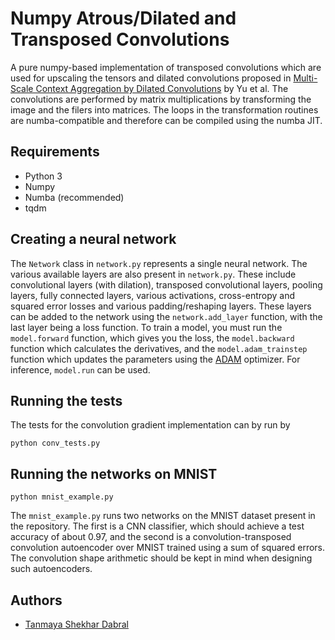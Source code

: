 # Numpy Atrous/Dilated and Transposed Convolutions

A pure numpy-based implementation of transposed convolutions which are used for upscaling the tensors and dilated convolutions proposed in [Multi-Scale Context Aggregation by Dilated Convolutions](https://arxiv.org/abs/1511.07122) by Yu et al. The convolutions are performed by matrix multiplications by transforming the image and the filers into matrices. The loops in the transformation routines are numba-compatible and therefore can be compiled using the numba JIT.

## Requirements
- Python 3
- Numpy
- Numba (recommended)
- tqdm

## Creating a neural network

The `Network` class in `network.py` represents a single neural network. The various available layers are also present in `network.py`. These include convolutional layers (with dilation), transposed convolutional layers, pooling layers, fully connected layers, various activations, cross-entropy and squared error losses and various padding/reshaping layers. These layers can be added to the network using the `network.add_layer` function, with the last layer being a loss function. To train a model, you must run the `model.forward` function, which gives you the loss, the `model.backward` function which calculates the derivatives, and the `model.adam_trainstep` function which updates the parameters using the [ADAM](https://arxiv.org/abs/1412.6980) optimizer. For inference, `model.run` can be used.

## Running the tests

The tests for the convolution gradient implementation can by run by

    python conv_tests.py

## Running the networks on MNIST

    python mnist_example.py

The `mnist_example.py` runs two networks on the MNIST dataset present in the repository. The first is a CNN classifier, which should achieve a test accuracy of about 0.97, and the second is a convolution-transposed convolution autoencoder over MNIST trained using a sum of squared errors. The convolution shape arithmetic should be kept in mind when designing such autoencoders.

## Authors
- [Tanmaya Shekhar Dabral](https://github.com/many-facedgod)
